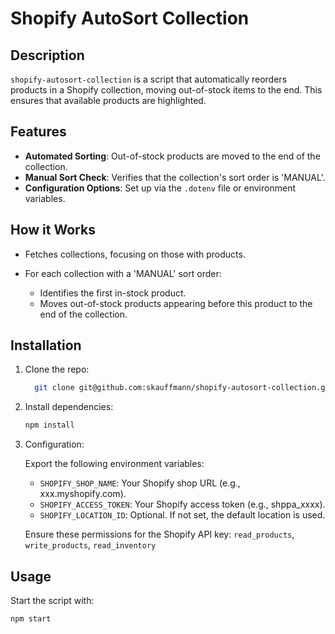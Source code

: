 # Shopify AutoSort Collection

## Description

`shopify-autosort-collection` is a script that automatically reorders products in a Shopify collection, moving out-of-stock items to the end. This ensures that available products are highlighted.

## Features

- **Automated Sorting**: Out-of-stock products are moved to the end of the collection.
- **Manual Sort Check**: Verifies that the collection's sort order is 'MANUAL'.
- **Configuration Options**: Set up via the `.dotenv` file or environment variables.

## How it Works

- Fetches collections, focusing on those with products.

- For each collection with a 'MANUAL' sort order:
  - Identifies the first in-stock product.
  - Moves out-of-stock products appearing before this product to the end of the collection.

## Installation

1. Clone the repo:

    ```bash
      git clone git@github.com:skauffmann/shopify-autosort-collection.git
    ```

2. Install dependencies:

    ```bash
    npm install
    ```

3. Configuration:

    Export the following environment variables:

    - `SHOPIFY_SHOP_NAME`: Your Shopify shop URL (e.g., xxx.myshopify.com).
    - `SHOPIFY_ACCESS_TOKEN`: Your Shopify access token (e.g., shppa_xxxx).
    - `SHOPIFY_LOCATION_ID`: Optional. If not set, the default location is used.

    Ensure these permissions for the Shopify API key: `read_products`, `write_products`, `read_inventory`


## Usage

Start the script with:

```bash
npm start
```
